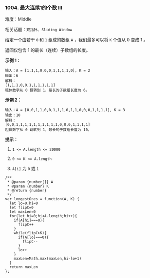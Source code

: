 ### 1004. 最大连续1的个数 III

难度：Middle

相关话题：`双指针`、`Sliding Window`

给定一个由若干  `0`  和  `1`  组成的数组 `A` ，我们最多可以将 `K` 个值从 0 变成 1 。



返回仅包含 1 的最长（连续）子数组的长度。







**示例 1：** 



```
输入：A = [1,1,1,0,0,0,1,1,1,1,0], K = 2
输出：6
解释：
[1,1,1,0,0,1,1,1,1,1,1]
粗体数字从 0 翻转到 1，最长的子数组长度为 6。
```


**示例 2：** 



```
输入：A = [0,0,1,1,0,0,1,1,1,0,1,1,0,0,0,1,1,1,1], K = 3
输出：10
解释：
[0,0,1,1,1,1,1,1,1,1,1,1,0,0,0,1,1,1,1]
粗体数字从 0 翻转到 1，最长的子数组长度为 10。
```






**提示：** 




1.  `1 <= A.length <= 20000` 

2.  `0 <= K <= A.length` 

3.  `A[i]`  为 `0` 或 `1` 




```
/**
 * @param {number[]} A
 * @param {number} K
 * @return {number}
 */
var longestOnes = function(A, K) {
  let lo=0,hi=0
  let flipC=0
  let maxLen=0
  for(let hi=0;hi<A.length;hi++){
    if(A[hi]===0){
      flipC++
    }
    while(flipC>K){
      if(A[lo]===0){
        flipC--
      }
      lo++
    }
    maxLen=Math.max(maxLen,hi-lo+1)
  }
  return maxLen
};
```


